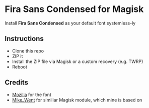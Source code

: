 # Fira Sans Condensed for Magisk
Install **Fira Sans Condensed** as your default font systemless-ly

## Instructions
* Clone this repo
* ZIP it
* Install the ZIP file via Magisk or a custom recovery (e.g. TWRP)
* Reboot

## Credits
* [Mozilla](https://github.com/mozilla/Fira) for the font
* [Mike_Went](https://github.com/MikeWent/magisk-roboto-condensed/) for similiar Magisk module, which mine is based on
